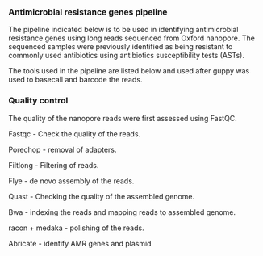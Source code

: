 
 ### Antimicrobial resistance genes pipeline
The pipeline indicated below is to be used in identifying antimicrobial resistance genes using long reads sequenced from Oxford nanopore.
The sequenced samples were previously identified as being resistant to commonly used antibiotics using antibiotics susceptibility tests (ASTs). 

The tools used in the pipeline are listed below and used after guppy was used to basecall and barcode the reads.

### Quality control
 
The quality of the nanopore reads were first assessed using FastQC. 



Fastqc    - Check the quality of the reads.

Porechop  -  removal of adapters.

Filtlong - Filtering of reads. 

Flye     - de novo assembly of the reads.

Quast - Checking the quality of the assembled genome.

Bwa  - indexing the reads and mapping reads to assembled genome.

racon + medaka - polishing of the reads. 

Abricate - identify AMR genes and plasmid



